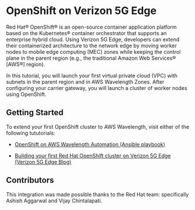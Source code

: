 # OpenShift on Verizon 5G Edge
Red Hat® OpenShift® is an open-source container application platform based on the Kubernetes® container orchestrator that supports an enterprise hybrid cloud. Using Verizon 5G Edge, developers can extend their containerized architecture to the network edge by moving worker nodes to mobile edge computing (MEC) zones while keeping the control plane in the parent region (e.g., the traditional Amazon Web Services® [AWS®] region).

In this tutorial, you will launch your first virtual private cloud (VPC) with subnets in the parent region and in AWS Wavelength Zones. After configuring your carrier gateway, you will launch a cluster of worker nodes using OpenShift.

## Getting Started
To extend your first OpenShift cluster to AWS Wavelength, visit either of the following tututorials:

* [OpenShift on AWS Wavelength Automation (Ansible playbook)](https://github.com/vchintal/openshift-aws-wavelength)

* [Building your first Red Hat OpenShift cluster on Verizon 5G Edge (Verizon 5G Edge Blog)](https://verizon5gedgeblog.medium.com/building-your-first-red-hat-openshift-cluster-on-verizon-5g-edge-f9c2f07e8f20)

## Contributors
This integration was made possible thanks to the Red Hat team: specifically Ashish Aggarwal and Vijay Chintalapati.


